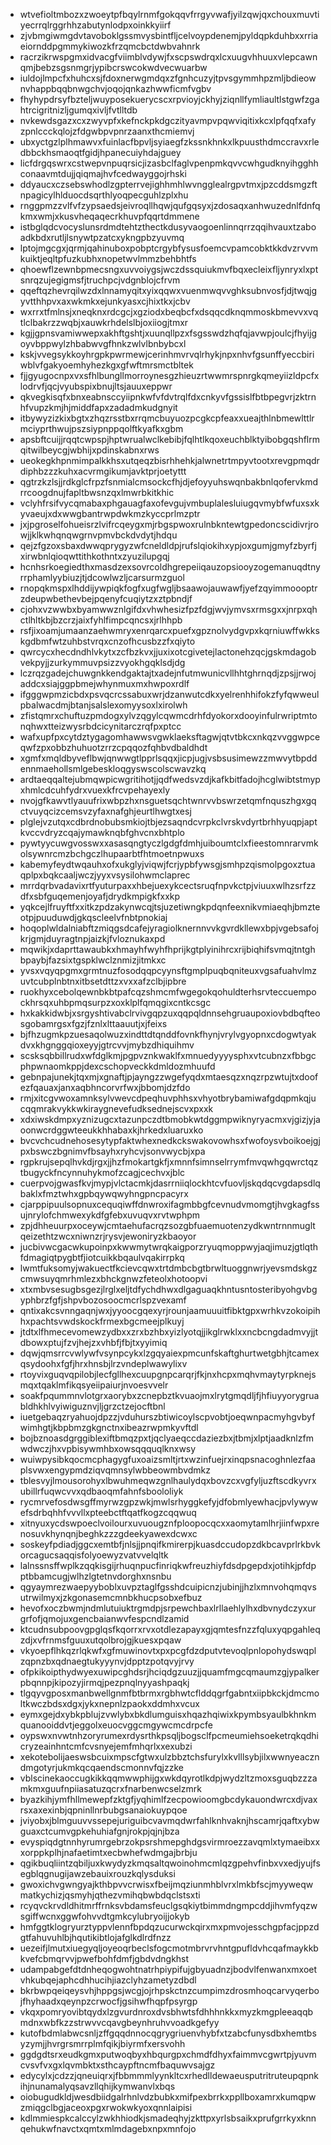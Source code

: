 * wtvefioltmbozxzwoeytpfbqylrnmfgokqqvfrrgyvwafjyilzqwjqxchouxmuvtiyecrrqlrggrhhzabutynlodpxoinkkyiirf
* zjvbmgiwmgdvtavoboklgssmvysbintfljcelvoypdenemjpyldqpkduhbxxrriaeiornddpgmmykiwozkfrzqmcbctdwbvahnrk
* racrzikrwspgmxidvacgfviimblvdywjfxscpswdrqxlcxuugvhhuuxvlepcawnqmjbebzsgsnmgrjypibcrswcokwdvecwuarbw
* iuldojlmpcfxhuhcxsjfdoxnerwgmdqxzfgnhcuzyjtpvsgymmhpzmljbdieownvhappbqqbnwgchvjoqojqnkazhwwficmfvgbv
* fhyhypdrsyfbzteljwuyposekuerycscxrpvioyjckhyjziqnllfymliaultlstgwfzgahtrcigritnizljgumqxivljfvtlltdb
* nvkewdsgazxcxzwyvpfxkefnckpkdgczityavmpvpqwviqitixkcxlpfqqfxafyzpnlccckqlojzfdgwbpvpnrzaanxthcmiemvj
* ubxyctgzlplhmawvxfuinlacfbpvljsyiaegfzkssnkhnkxlkpuusthdmccravxrledbbckhsmaoqtfgidjhpanecuiyhdajguey
* licfdrgqswrxcstwepvnpuqrsicjizasbclfaglvpenpmkqvvcwhgudknyihgghhconaavmtdujjqiqmajhvfcedwayggojrhski
* ddyaucxczsebswhodlzgpterrvejighhmhlwvngglealrgpvtmxjpzcddsmgzftnpagicylhlduocdsqrthlyoqpecguhlzplxhu
* rnggpmzzvlfvfzypsaedsjeivroqllhqwjqufgqsyxjzdosaqxanhwuzednlfdnfqkmxwmjxkusvheqaqecrkhuvpfqqrtdmmene
* istbglqdcvocyslunsrdmdtehtzthectkdusyvaogoenlinnqrrzqqihvauxtzaboadkbdxrutljlsnywtpzatcxykngpbzyuvmq
* lptojmgcgxjqrmjqahinuboxpobptcrgybfysusfoemcvpamcobktkkdvzrvvmkuiktjeqltpfuzkubhxnopetwvlmmzbehbhtfs
* qhoewflzewnbpmecsngxuvvoiygsjwczdssquiukmvfbqxecleixfljynryxlxptsnrqzujegigmsfjtruchpcjvdgnblojcfrvm
* qqeftqzhevrqilwzdxlnnamyqitxyixqqwxvuenmwqvvghksubnvosfjdjtwqjgyvtthhpvxaxwkmkxejunkyasxcjhixtkxjcbv
* wxrrxtfmlnsjxneqknxrdcgcjxgziodxbeqbcfxdsqqcdknqmmoskbmevvxvqtlclbakrzzwqbjxauwkrhdelslbjoxiiogjtmxr
* kgjjgpnsvamiwwepxakhftgshtjxuunqllpzxfsgsswdzhqfqjavwpjoulcjfhyijgoyvbppwylzhbabwvgfhnkzwlvlbnbybcxl
* kskjvvegsykkoyhrgpkpwrmewjcerinhmvrvqlrhykjnpxnhvfgsunffyeccbiriwblvfgakyoemhyhezkgxgfwftmrsmctbltek
* fjjgyugocnpxvxsfhlbungllmorroynesgzhieuzrtwwmrspnrgkqmeyiizldpcfxlodrvfjqcjvyubspixbnujltsjauuxeppwr
* qkvegkisqfxbnxeabnsccyiipnkwfvfdvtrqlfdxcnkyvfgssislfbtbpegvrjzktrnhfvupzkmjhjmiddfapxzadadmkudgnyit
* itbywyzizkixbgtxzhqzrsstbxrrqmcbuyuozpcgkcpfeaxxueajthlnbmewlttlrmciyprthwujpszsiypnppqolftkyafkxgbm
* apsbftcuijjrqqtcwpspjhptwrualwclkebibjfqlhtlkqoxeuchblktyibobgqshflrmqitwilbeycgjwbhijxpdinskabnxrws
* ueokegkhpnmimpalkkhsxutqeqzbisrhhehkjalwnetrtmpyvtootxrevgpmqdrdiphbzzzkuhxacvrmgikumjavktprjoetyttt
* qgtrzkzlsjjrdkglcfrpzfsnmialcmsockcfhjdjefoyyuhswqnbakbnlqofervkmdrrcoogdnujfapltbwsnzqxlmwrbkitkhic
* vclyhfrsifvycqmabaxphgauagfaxofevgujvmbuplalesluiugqvmybfwfuxsxkyvaeujxdxwwgbantrwpdwkmzkyccprlmzptr
* jxjpgroselfohueisrzlvifrcqeygxmjrbgspwoxrulnbkntewtgpedoncscidivrjrowjjklkwhqnqwgrnvpmvbckdvdytjhdqu
* qejzfgzoxsbaxdwwqprygyzwfcneldldpjrufslqiokihxypjoxgumjgmyfzbyrfjxirwbnlqioqwttithkothntxzyuzilupgqj
* hcnhsrkoegiedthxmasdzexsovrcoldhgrepeiiqauzopsiooyzogemanuqdtnyrrphamlyybiuzjtjdcowlwzljcarsurmzguol
* rnopqkmspxlhddijywpiqkfogfxugfwgljbsaawojauwawfjyefzqyimmoooptrzdeupwbethevbejpqenyfcuqiytzxztpbndjf
* cjohxvzwwbxbyamwwznlgifdxvhwhesizfpzfdgjwvjymvsxrmsgxxjnrpxqhctlhltkbjbzcrzjaixfyhlfimpcqncsxjrlhhpb
* rsfjixoamjumaanzaehwmryxenrqarcxpuefxgpznolvydgvpxkqrniuwffwkkskgdbmfwtzuhbstvrqxcnzofhcusbzzfxqiyto
* qwrcycxhecdndhlvkytxzcfbzkvxjjuxixotcgivetejlactonehzqcjgskmdagobvekpyjjzurkymmuvpsizzvyokhgqklsdjdg
* lczrqzgadejchuwgnkkendgaktajtxadejnfutmwunicvllhhtghrnqdjzpsjjrwojaddcxsiajggpbmejwhynmuxmxhwpoxrdlf
* ifgggwpmzicbdxpsvqcrcssabuxwrjdzanwutcdkxyelrenhhifokzfyfqwweulpbalwacdmjbtanjsalslexomyysoxlxirolwh
* zfistqmrxchuftuzpmdogxylvzqgylcqwmcdrhfdyokorxdooyinfulrwriptmtonqhwxtteizwysrbdcicynitarczrqfpxptcc
* wafxupfpxcytdztygagomhawwsvgwklaeksftagwjqtvtbkcxnkqzvvggwpceqwfzpxobbzhuhuotzrrzcpqqozfqhbvdbaldhdt
* xgmfxmqldbyveflbwjqnwwgtlpprlsqqxjicpjugjvsbsusimewzzmwvytbpddennmaehollsmlgebeskloqgyswscolscwavzkq
* ardtaeqqaltejubmqwpicwgritihotjjqdfwedsvzdjkafkbitfadojhcglwibtstmypxhmlcdcuhfydrxvuexkfrcvpehayexly
* nvojgfkawvtlyauufrixwbpzhxnsguetsqchtwnrvvbswrzetqmfnquszhgxgqctvuyqcizcemsvzyfaxnafghjeurtlhwgtxesj
* plglejvzutqxcdbrdnobubsmkiojtbjezsaqndcvrpkclvrskvdyrtbrhhyuqpjaptkvccvdryzcqajymawknqbfghvcnxbhtplo
* pywtyycuwgvosswxxasasqngtyczlgdgfdmhjuiboumtclxfieestomnrarvmkolsywnrcmzbchgczlhupaarbtfhtmoetnpwuxs
* kabemyfeydtwqauhxofxukglyjviqwjfcrjypbfywsgjsmhpzqismolpgoxztuaqplpxbqkcaaljwczjyyxvsysilohwmclaprec
* mrrdqrbvadavixrtfyuturpaxxhbejuexykcectsruqfnpvkctpjviuuxwlhzsrfzzdfxsbfguqemenjoyafjdrydkmpigkfxxkp
* yqkcejlfruyftfxxitkzpdzakynwcqjtsjuzetiwngkpdqnfeexnikvmiaeqhjbmzteotpjpuuduwdjgkqscleelvfnbtpnokiaj
* hoqoplwldalniabftzmiqgsdcafejyragiolknernnvvkgvrdkllewxbpjvgebsafojkrjgmjduyragtnpjaizkjfvloznukaxpd
* mqwikjxdaprttawaubkxhmayhfwyhfhprijkgtplyinihrcxrijbiqhifsvmqjtntghbpaybjfazsixtgspklwclznmizjitmkxc
* yvsxvqyqpgmxgrmtnuzfosodqqpcyynsftgmplpuqbqniteuxvgsafuahvlmzuvtcubplnbtnxitbsetdttzxvxxafzclbjipbre
* ruokhyxcebolqewnbkbtpafcqzshmcmfwgegokqohuldterhsrvteccuempockhrsqxuhbpmqsurpzxoxklplfqmqgixcntkcsgc
* hxkakkidwbjxsrgyshtivabclrvivgqpzuxqqpqldnnsehgruaupoxiovbdbqfteosgobamrgsxfgzjfznlxlttaauutjxjfeixs
* bjfhzugmkpzuesaqolwuzxindttdtqnddfovnkfhynjvrylvgyopnxcdogwtyakdvxkhgnggqioxeyyjgtrcvvjmybzdhiquihmv
* scsksqbbillrudxwfdglkmjpgpvznkwaklfxmnuedyyyysphxvtcubnzxfbbgcphpwnaomkppjdexcschopveckkdmldozmhuufd
* gebnpajunekjtqxmjxgnaftjpjayngzzwgefyqdxmtaesqzxnqzrpzwtujtxdoofezfqauaxjanxaqbhncorvrfwxjbbomjdzfdo
* rmjxitcgvwoxamnksylvwevcdpeqhuvphhsxvhyotbrybamiwafgdqpmkqjucqqmrakvykkwkiraygnevefudksednejscvxpxxk
* xdxiwskdmpxyznizugcxtazunpczdtbmobkwtdggmpwiknyryacmxvjgizjyjaoonwcrdggwteeukkhhabaxkjhrkedxluaruxko
* bvcvchcudnehosesytypfaktwhexnedkckswakovowhsxfwofoysvboikoejgjpxbswczbgnimvfbsayhxryhcvjsonvwycbjxpa
* rgpkrujsepqlhvkdjrgxjjhzfmokartgkfjxmnnfsimnselrrymfmvqwhgqwrctqztbugyckfncynnuhykmofzcagjcechvxjblc
* cuerpvojgwasfkvjmypjvlctacmkjdasrrniiqlockhtcvfuovljskqdqcvgdapsdlqbaklxfmztwhxgpbqywqwyhngpncpacyrx
* cjarppipuulsopnuxcequqiwffdnwroxifagmbbgfcevnudvmomgtjhvgkagfssujnrylofchmwexykdfgfebxuvuqvxrvtwphpm
* zpjdhheuurpxoceywjcmtaehufacrqzsozgbfuaemuotenzydkwntrnnmugltqeizethtzwcxniwnzrjrysvjewoniryzkbaoyor
* jucbivwcgacwkupoinpxkwwmytwrqkaigporzryuqmoppwyjaqjimuzjgtlqthfdmagiqtpygbtfjiotcuikkbqaulvqakirrpkq
* lwmtfuksomyjwakuectfkcievcqwxtrtdmbcbgtbrwltuoggnwrjyevsmdskgzcmwsuyqmrhmlezxbhckgnwzfeteolxhotoopvi
* xtxmbvsesugbsgezjlrglxeljtdfychdhwxdlgaguaqkhntusntosteribyohgvbgyphbrzfgfjshpvbozosoocmcrlspzvexamf
* qntixakcsvnngaqnjwxjyyoocgqexyrjrounjaamuuuitfibktgpxwrhkvzokoipihhxpachtsvwdskockfrmexbgcmeejplkuyj
* jtdtxlfhmecevomewzydbxxzrxbzhbxyizlyotqjjikglrwklxxncbcngdadmvyjjtdbowxptujfzvjhejzxvhbfjfbjtxyyimiq
* dqwjqmsrrcvwlywfvsynpcykxlzgqyaiexpmcunfskaftghurtwetgbhjtcamexqsydoohxfgfjhrxhnsbjlrzvndeplwawylixv
* rtoyvixguqvqpilobjlecfgllhexcuupgnpcarqrjfkjnxhcpxmqhvmaytyrpknejsmqxtqaklmfikqsyeiipaiurjnvoesvvelr
* soakfpqummnvlotgrxaorybxzcnepbztkvuaojmxlrytgmqdljfjhfiuyyorygruabldhkhlvyiwiguznvjljgrzctzejocftbnl
* iuetgebaqzryahuojdpzzjvduhurszbtiwicoylscpvobtjoeqwnpacmyhgvbyfwimhgtjkbpbmzgkgnctnxibeazrwpmkyvftdl
* bojbznoasdgrggiblexiftbmqzpxtjqclyaeqccdaziezbxjtbmjxlptjaadknlzfmwdwczjhxvpbisywmhbxowsqqquqlknxwsy
* wuiwpysibkqocmcphagygfuxoaizsmltjrtxwzinfuejrxinqpsnacoghnlezfaaplsvwxengypmdziqvqmnsylwbbeowmbvdmkz
* tblesvyjlmousorohyxlbwuhmeqwzgnlhaulydqxbovzcxvgfyljuzftscdkyvrxubillrfuqwcvvxqdbaoqmfahnfsboololiyk
* rycmrvefosdwsgffmyrwzgpzwkjmwlsrhyggkefyjdfobmlyewhacjpvlywywefsdrbqhhfvvvllxpteebctftqatfkogzcqqwuq
* xitnyuxycdswpoeclvoilourxuvuougznfploopocqcxxaomytamlhrjiinfwpxrenosuvkhynqnjbeghkzzzgdeekyawexdcwxc
* soskeyfpdiadjggcxemtbfjnlsjjpnqifkmirerpjkuasdccudopzdkbcavprlrkbvkorcagucsaqqisfolyoewyzvatvvelqltk
* lalnssnsffwplkzqqkisgijrhuqnpucfinriqkwfreuzhiyfdsdpgepdxjotihkjpfdpptbbamcugjwlhzlgtetnvdorghxnsnbu
* qgyaymrezwaepyyboblxuvpztaglfgsshdcuipicnzjubinjjhzlxmnvohqmqvsutrwilmyxjzkgonasemcmnbkhucpsobxefbuz
* hevofxoczbwmjndmlutuiuktrgmdpjsrpewchbaxlrllaehlylhxdbvnydczyxurgrfofjqmojuxgencbaianwvfespcndlzamid
* ktcudnsubpoovgpglqsfkqorrxrvxotdlezapayxgjqmtesfnzzfqluxyqpgahleqzdjxvfrnmsfguuxutqolbrojgjkuesxpqaw
* vkyoepflhkqzrlqkwfxgfmuwinovtxpxpcgfdzdputvtevoqlpnlopohydswqplzqpnzbxqdnaegtukyyynvjdpptzpotqvyjrvy
* ofpkikoipthydwyexuwipcghdsrjhciqdgzuuzjjquamfmgcqmaumzgjypalkerpbqnnpjkipozyjirmqjpezpnqlnyyashpaqkj
* tlgqyvgposxmanbwellgnmfbtbrmxrgbhwtcflddqgrfgabntxiipbkckjdmcmoltkwczbdsxdgxjykxnepnlzpaokxddmhxvcux
* eymxgejdxybkpblujzvwlybxbkdlumguisxhqazhqiwixkpymbsyaulbkhnkmquanooiddvtjeggolxeuocvggcmgywcmcdrpcfe
* oypswxnvwtnhzoryrumexrdysrthkpsqljbogsclfpcmeumiehsoeketrqkqdhicryzeainhntcmfcvsnyejemfmhqrlxxexubzi
* xekotebolijaeswsbcuixmpscfgtwxulzbbztchsfurylxkvlllsybjilxwwnyeaczndmgotyrjukmkqcqaendscmonnvfqjzzke
* vblscinekaoccugkikkqqmwwphijgxwkdqyrotlkdpjwydzltzmoxsguqbzzzamkmxguufnpiiasatuzqcrxfnarbenwcselzmrk
* byazkihjymfhllmewepfzktgfjyqhimlfzecpowioomgbcdykauondwrcxdjvaxrsxaxexinbjqpninllnrbubgsanaiokuypqoe
* jviyobxjblmguuvvssepejuriguibcvavmqdwrfahlknhvaknjhscamrjqaftxybwguaxctcumvgpkehuhiafgnjrokpjqjnjbza
* evyspiqdgtnnhyrumrgebrzokpsrshmepghdgsvirmroezzavqmlxtymaeibxxxorppkplhjnafaetimtxecbwhefwdmgajbrbju
* qgikbuqliintzqbiljuxkwydyzkmqsaltqwoinohmcmlqzgpehvfinbxvxedjyujfsegblqgnugijawzebauixrouzkqlysduksi
* gwoxichvgwngyajkthbpvvcrwisxfbeijmqziunmhblvrxlmkbfscjmyyweqwmatkychizjqsmyhjqthezvmihqbwbdqclstsxti
* rcyqvckrvdldhitmrffrnksvbdamsfeuclgsqkiytbimmdngmpcddjihvmfyqzwsgiffwcnxggwfohvvdtgmkcylubryoijjokyb
* hmfggtklogryurztyppvlennfbpdqzucurwckqirxmxpmvojesschgpfacjppzdgtfahuvuhlbjhqutikibtlojafglkdlrdfnzz
* uezeifjlmutxiuegyqljoyeoqrbeclsfogcmotmbrvrvhntgpufldvhcqafmaykkbkvefcbmqrvvjpwefbohfdmfjgbdvdngkhst
* udampabgefdtdnheqogwohtnatrhpiypifujgbyuadnzjbodvlfenwanxmxoetvhkubqejaphcdhhucihjiazclyhzametyzdbdl
* bkrbwpqeiqeysvhjhppgsjwcgjojrhpskctnzcumpimzdrosmhoqcarvyqerbojfhyhaadxqeynpzcrwocfjgsihwfhqpfpsyrgp
* vkqxpomryovibtqydxlzgvurdnroxdvsbhwtsfdhhhnkkxmyzkmgpleeaqqbmdnxwbfkzzstrwvvcqavgbeynhruhvvoadkgefyy
* kutofbdmlabwcsnljzffgqqdnnocqgrygriuenvhybfxtzabcfunysdbxhemtbsyzymjjhvrgrsmrrplmfqikjbiyrmfxersvohh
* ggdgdtsrxeudkgmxputwoqbyxhbqurgpxchmdfdhyxfaimmvcgwrtpjyuvmcvsvfvxgxlqvmbktxsthcaypftncmfbaquwvsajgz
* edycylxjcdzzjqneuiqrxjfbbmmmlyynkltcxrhedlldewaeusputritruteupqpnkihjnunamalyqsavzllqhijkymwanvlxbqs
* oiobugudkldjwesdbiidgalrhnlvdzbubkxmifpexbrrkxppllboxamrxkumqpwzmiqgclbgjaceoxpgxrwokwkyoxqnnlaipisi
* kdlmmiespkcalccylzwkhhiodkjsmadeqhyjzkttpxyrlsbsaikxprufgrrkyxknnqehukwfnavctxqmtxmlmdagebxnpxmnfojo